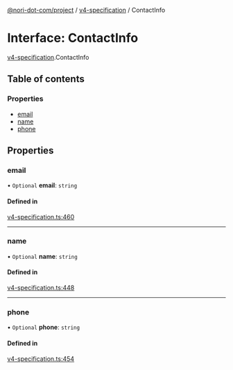[@nori-dot-com/project](../README.md) / [v4-specification](../modules/v4_specification.md) / ContactInfo

# Interface: ContactInfo

[v4-specification](../modules/v4_specification.md).ContactInfo

## Table of contents

### Properties

- [email](v4_specification.ContactInfo.md#email)
- [name](v4_specification.ContactInfo.md#name)
- [phone](v4_specification.ContactInfo.md#phone)

## Properties

### email

• `Optional` **email**: `string`

#### Defined in

[v4-specification.ts:460](https://github.com/nori-dot-eco/nori-dot-com/blob/8e6dd1a/packages/project/src/v4-specification.ts#L460)

___

### name

• `Optional` **name**: `string`

#### Defined in

[v4-specification.ts:448](https://github.com/nori-dot-eco/nori-dot-com/blob/8e6dd1a/packages/project/src/v4-specification.ts#L448)

___

### phone

• `Optional` **phone**: `string`

#### Defined in

[v4-specification.ts:454](https://github.com/nori-dot-eco/nori-dot-com/blob/8e6dd1a/packages/project/src/v4-specification.ts#L454)
